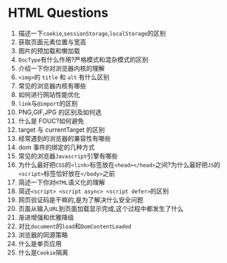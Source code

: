 # HTML Questions

1. 描述一下`cookie`,`sessionStorage`,`localStorage`的区别
2. 获取页面元素位置与宽高
3. 图片的预加载和懒加载
4. `DocType`有什么作用?严格模式和混杂模式的区别
5. 介绍一下你对浏览器内核的理解
6. `<img>`的 `title` 和 `alt` 有什么区别
7. 常见的浏览器内核有哪些
8. 如何进行网站性能优化
9. `link`与`@import`的区别
10. PNG,GIF,JPG 的区别及如何选
11. 什么是 FOUC?如何避免
12. target 与 currentTarget 的区别
13. 经常遇到的浏览器的兼容性有哪些
14. dom 事件的绑定的几种方式
15. 常见的浏览器`Javascript`引擎有哪些
16. 为什么最好把`CSS`的`<link>`标签放在`<head></head>`之间?为什么最好把`JS`的`<script>`标签恰好放在`</body>`之前
17. 简述一下你对`HTML`语义化的理解
18. 简述`<script> <script async> <script defer>`的区别
19. 网页验证码是干嘛的,是为了解决什么安全问题
20. 页面从输入`URL`到页面加载显示完成,这个过程中都发生了什么
21. 渐进增强和优雅降级
22. 对比`document`的`load`和`DomContentLoaded`
23. 浏览器的同源策略
24. 什么是单页应用
25. 什么是`Cookie`隔离
